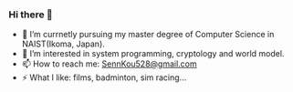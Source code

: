 ### Hi there 👋



- 🔭 I’m currnetly pursuing my master degree of Computer Science in NAIST(Ikoma, Japan). 
- 🌱 I’m interested in system programming, cryptology and world model.
- 📫 How to reach me: SennKou528@gmail.com
- ⚡ What I like: films, badminton, sim racing...  

